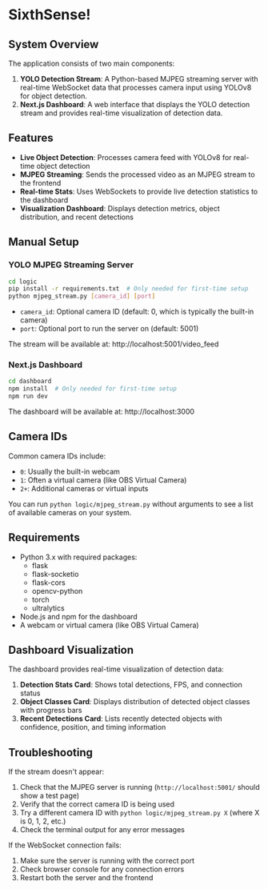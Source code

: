 # SixthSense!

## System Overview

The application consists of two main components:

1. **YOLO Detection Stream**: A Python-based MJPEG streaming server with real-time WebSocket data that processes camera input using YOLOv8 for object detection.
2. **Next.js Dashboard**: A web interface that displays the YOLO detection stream and provides real-time visualization of detection data.

## Features

- **Live Object Detection**: Processes camera feed with YOLOv8 for real-time object detection
- **MJPEG Streaming**: Sends the processed video as an MJPEG stream to the frontend
- **Real-time Stats**: Uses WebSockets to provide live detection statistics to the dashboard
- **Visualization Dashboard**: Displays detection metrics, object distribution, and recent detections

## Manual Setup

### YOLO MJPEG Streaming Server

```bash
cd logic
pip install -r requirements.txt  # Only needed for first-time setup
python mjpeg_stream.py [camera_id] [port]
```

- `camera_id`: Optional camera ID (default: 0, which is typically the built-in camera)
- `port`: Optional port to run the server on (default: 5001)

The stream will be available at: http://localhost:5001/video_feed

### Next.js Dashboard

```bash
cd dashboard
npm install  # Only needed for first-time setup
npm run dev
```

The dashboard will be available at: http://localhost:3000

## Camera IDs

Common camera IDs include:
- `0`: Usually the built-in webcam
- `1`: Often a virtual camera (like OBS Virtual Camera)
- `2+`: Additional cameras or virtual inputs

You can run `python logic/mjpeg_stream.py` without arguments to see a list of available cameras on your system.

## Requirements

- Python 3.x with required packages:
  - flask
  - flask-socketio
  - flask-cors
  - opencv-python
  - torch
  - ultralytics
- Node.js and npm for the dashboard
- A webcam or virtual camera (like OBS Virtual Camera)

## Dashboard Visualization

The dashboard provides real-time visualization of detection data:

1. **Detection Stats Card**: Shows total detections, FPS, and connection status
2. **Object Classes Card**: Displays distribution of detected object classes with progress bars
3. **Recent Detections Card**: Lists recently detected objects with confidence, position, and timing information

## Troubleshooting

If the stream doesn't appear:
1. Check that the MJPEG server is running (`http://localhost:5001/` should show a test page)
2. Verify that the correct camera ID is being used
3. Try a different camera ID with `python logic/mjpeg_stream.py X` (where X is 0, 1, 2, etc.)
4. Check the terminal output for any error messages

If the WebSocket connection fails:
1. Make sure the server is running with the correct port
2. Check browser console for any connection errors
3. Restart both the server and the frontend